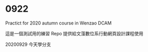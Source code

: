 # 0922

Practict for 2020 autumn course in Wenzao DCAM

這是一個測試用的練習 Repo 提供給文藻數位系行動網頁設計課程使用

20200929
今天學分支
